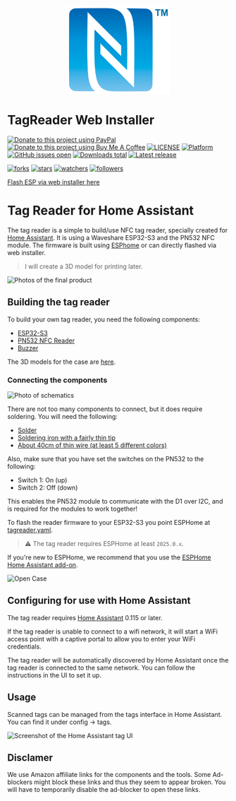 <p align="center">
  <img height="200px" class="comment" src="images/nfc.svg" alt="nfc"/>
</p>

# TagReader Web Installer
[![Donate to this project using PayPal](https://shields.io/badge/Paypal-Donate-blue?logo=paypal&style=flat)](https://www.paypal.com/donate/?business=2667RS4MQ9M5Y&no_recurring=1&item_name=Please+support+me+if+you+like+my+work.+Thank+you%21&currency_code=EUR)
[![Donate to this project using Buy Me A Coffee](https://shields.io/badge/Buy%20me%20a%20coffee-Donate-yellow?logo=buymeacoffee&style=flat)](https://buymeacoff.ee/mcpat)
[![LICENSE](https://shields.io/badge/license-GPL-lightgrey)](https://raw.githubusercontent.com/mcpat-it/TagReader/main/LICENSE)
[![Platform](https://shields.io/badge/platform-esp32--s3%20(waveshare)-lightgrey)](https://github.com/mcpat-it/TagReader)
[![GitHub issues open](https://img.shields.io/github/issues/mcpat-it/TagReader.svg)](https://github.com/mcpat-it/TagReader/issues)
[![Downloads total](https://img.shields.io/github/downloads/mcpat-it/TagReader/total)](https://github.com/mcpat-it/TagReader/releases)
[![Latest release](https://img.shields.io/github/v/release/mcpat-it/TagReader)](https://github.com/mcpat-it/TagReader/releases)

[![forks](https://img.shields.io:/github/forks/mcpat-it/TagReader?style=social)](https://github.com/mcpat-it/TagReader)
[![stars](https://img.shields.io:/github/stars/mcpat-it/TagReader?style=social)](https://github.com/mcpat-it/TagReader)
[![watchers](https://img.shields.io:/github/watchers/mcpat-it/TagReader?style=social)](https://github.com/mcpat-it/TagReader)
[![followers](https://img.shields.io:/github/followers/mcpat-it?style=social)](https://github.com/mcpat-it)


<!--[Visit installer website](https://tagreader.mcpat.com/)-->
<!--<div class="meta_for_parser" style="visibility:hidden">-->
  <!--<button onclick="getElementById('flashcontent').innerHTML=Date()">Flash ESP <a class="comment" href="https://tagreader.mcpat.com/">here</a></button>-->
  <a class="comment" href="https://tagreader.mcpat.com/">Flash ESP via web installer here</a>
  <p id="flashcontent"></p>
  <!--<p id="demo2">YOUR CONTENT HERE</p>-->
<!--</div>-->
<!--<p align="center">
  <a class="comment" href="https://tagreader.mcpat.com/">Visit installer website</a>
</p>-->

# Tag Reader for Home Assistant

The tag reader is a simple to build/use NFC tag reader, specially created for [Home Assistant](https://www.home-assistant.io). It is using a Waveshare ESP32-S3 and the PN532 NFC module. The firmware is built using [ESPhome](https://www.esphome.io) or can directly flashed via web installer.

> I will create a 3D model for printing later.

![Photos of the final product](xxx)

## Building the tag reader

To build your own tag reader, you need the following components:

 - [ESP32-S3](https://amzn.to/3Z6NLpT)
 - [PN532 NFC Reader](https://amzn.to/4kCX8Wq)
 - [Buzzer](https://amzn.to/3Z0kNYM)

The 3D models for the case are [here](xxx).

### Connecting the components

![Photo of schematics](xxx)

There are not too many components to connect, but it does require soldering. You will need the following:

- [Solder](xxx)
- [Soldering iron with a fairly thin tip](xxx)
- [About 40cm of thin wire (at least 5 different colors)](xxx)


Also, make sure that you have set the switches on the PN532 to the following:
- Switch 1: On (up)
- Switch 2: Off (down)

This enables the PN532 module to communicate with the D1 over I2C, and is required for the modules to work together!

To flash the reader firmware to your ESP32-S3 you point ESPHome at [tagreader.yaml](/src/tagreader.yaml).  
> :warning: The tag reader requires ESPHome at least `2025.0.x`.

If you're new to ESPHome, we recommend that you use the [ESPHome Home Assistant add-on](https://esphome.io/guides/getting_started_hassio.html).

![Open Case](xxx)

## Configuring for use with Home Assistant

The tag reader requires [Home Assistant](https://www.home-assistant.io) 0.115 or later.

If the tag reader is unable to connect to a wifi network, it will start a WiFi access point with a captive portal to allow you to enter your WiFi credentials.

The tag reader will be automatically discovered by Home Assistant once the tag reader is connected to the same network. You can follow the instructions in the UI to set it up.

## Usage

Scanned tags can be managed from the tags interface in Home Assistant. You can find it under config -> tags.

![Screenshot of the Home Assistant tag UI](xx)

## Disclamer

We use Amazon affiliate links for the components and the tools. Some Ad-blockers might block these links and thus they seem to appear broken. You will have to temporarily disable the ad-blocker to open these links. 
